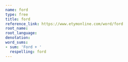 ```yaml
---
name: ford
type: free
title: ford
reference_link: https://www.etymonline.com/word/ford
root_name: 
root_language: 
denotation: 
word_sums:
- sum: 'Ford + '
  respelling: ford
---
```


